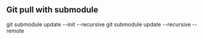 

## Git pull with submodule

git submodule update --init --recursive
git submodule update --recursive --remote

